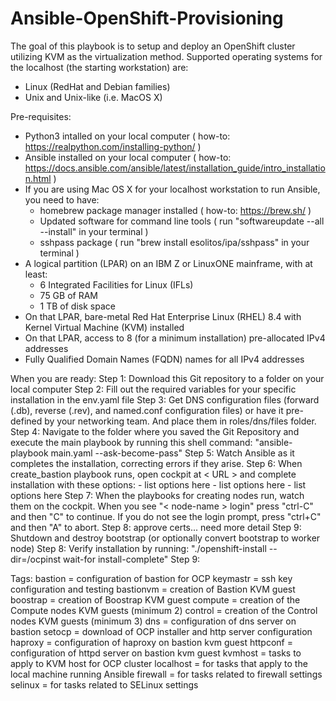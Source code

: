 # Ansible-OpenShift-Provisioning

The goal of this playbook is to setup and deploy an OpenShift cluster utilizing KVM as the virtualization method.
Supported operating systems for the localhost (the starting workstation) are: 
- Linux (RedHat and Debian families)
- Unix and Unix-like (i.e. MacOS X)

Pre-requisites:
- Python3 intalled on your local computer ( how-to: https://realpython.com/installing-python/ )
- Ansible installed on your local computer ( how-to: https://docs.ansible.com/ansible/latest/installation_guide/intro_installation.html )
- If you are using Mac OS X for your localhost workstation to run Ansible, you need to have: 
    - homebrew package manager installed ( how-to: https://brew.sh/ )
    - Updated software for command line tools ( run "softwareupdate --all --install" in your terminal )
    - sshpass package ( run "brew install esolitos/ipa/sshpass" in your terminal )
- A logical partition (LPAR) on an IBM Z or LinuxONE mainframe, with at least:
    - 6 Integrated Facilities for Linux (IFLs)
    - 75 GB of RAM
    - 1 TB of disk space
- On that LPAR, bare-metal Red Hat Enterprise Linux (RHEL) 8.4 with Kernel Virtual Machine (KVM) installed
- On that LPAR, access to 8 (for a minimum installation) pre-allocated IPv4 addresses
- Fully Qualified Domain Names (FQDN) names for all IPv4 addresses

When you are ready:
Step 1: Download this Git repository to a folder on your local computer
Step 2: Fill out the required variables for your specific installation in the env.yaml file
Step 3: Get DNS configuration files (forward (.db), reverse (.rev), and named.conf configuration files) or have it pre-defined by your networking team. And place them in roles/dns/files folder.
Step 4: Navigate to the folder where you saved the Git Repository and execute the main playbook by running this shell command:
        "ansible-playbook main.yaml --ask-become-pass"
Step 5: Watch Ansible as it completes the installation, correcting errors if they arise.
Step 6: When create_bastion playbook runs, open cockpit at < URL > and complete installation with these options:
        - list options here
        - list options here
        - list options here
Step 7: When the playbooks for creating nodes run, watch them on the cockpit. When you see "< node-name > login" press "ctrl-C" and then "C" to continue. If you do not see the login prompt, press "ctrl+C" and then "A" to abort.
Step 8: approve certs... need more detail
Step 9: Shutdown and destroy bootstrap (or optionally convert bootstrap to worker node)
Step 8: Verify installation by running:
        "./openshift-install --dir=/ocpinst wait-for install-complete"
Step 9: 

Tags:
bastion = configuration of bastion for OCP
keymastr = ssh key configuration and testing
bastionvm = creation of Bastion KVM guest
boostrap = creation of Boostrap KVM guest
compute = creation of the Compute nodes KVM guests (minimum 2)
control = creation of the Control nodes KVM guests (minimum 3)
dns = configuration of dns server on bastion
setocp = download of OCP installer and http server configuration
haproxy = configuration of haproxy on bastion kvm guest
httpconf = configuration of httpd server on bastion kvm guest
kvmhost = tasks to apply to KVM host for OCP cluster
localhost = for tasks that apply to the local machine running Ansible
firewall = for tasks related to firewall settings
selinux = for tasks related to SELinux settings
